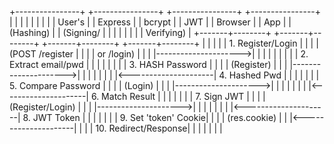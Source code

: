 +----------------+     +----------------+     +----------------+     +----------------+
|                |     |                |     |                |     |                |
|    User's      |     |    Express     |     |    bcrypt      |     |     JWT        |
|    Browser     |     |    App         |     |    (Hashing)   |     |    (Signing/   |
|                |     |                |     |                |     |    Verifying)  |
+-------+--------+     +-------+--------+     +-------+--------+     +-------+--------+
        |                      |                      |                      |
        | 1. Register/Login    |                      |                      |
        |    (POST /register   |                      |                      |
        |     or /login)       |                      |                      |
        |--------------------->|                      |                      |
        |                      |                      |                      |
        |                      | 2. Extract email/pwd |                      |
        |                      |                      |                      |
        |                      | 3. HASH Password     |                      |
        |                      |    (Register)        |                      |
        |                      |--------------------->|                      |
        |                      |                      |                      |
        |                      |<---------------------| 4. Hashed Pwd        |
        |                      |                      |                      |
        |                      | 5. Compare Password  |                      |
        |                      |    (Login)           |                      |
        |                      |--------------------->|                      |
        |                      |                      |                      |
        |                      |<---------------------| 6. Match Result      |
        |                      |                      |                      |
        |                      | 7. Sign JWT          |                      |
        |                      |    (Register/Login)  |                      |
        |                      |--------------------->|                      |
        |                      |                      |                      |
        |                      |<---------------------| 8. JWT Token         |
        |                      |                      |                      |
        |                      | 9. Set 'token' Cookie|                      |
        |                      |    (res.cookie)      |                      |
        |<---------------------|                      |                      |
        | 10. Redirect/Response|                      |                      |
        |                      |                      |                      |
